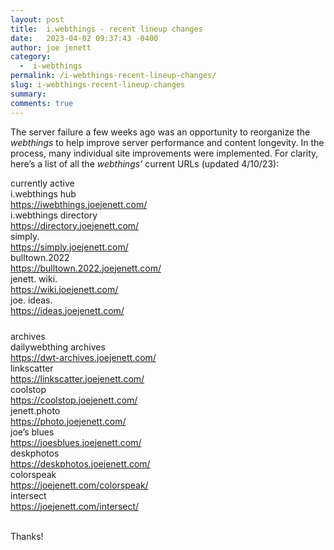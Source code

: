 ```yaml
---
layout: post
title:  i.webthings - recent lineup changes
date:   2023-04-02 09:37:43 -0400
author: joe jenett
category:
  -  i-webthings
permalink: /i-webthings-recent-lineup-changes/
slug: i-webthings-recent-lineup-changes
summary: 
comments: true
---
```

<p>The server failure a few weeks ago was an opportunity to reorganize the <em>webthings</em> to help improve server performance and content longevity. In the process, many individual site improvements were implemented. For clarity, here’s a list of all the <em>webthings’</em> current URLs (updated 4/10/23):</p>
<div id="tabletop">
<div class="headerow">
<div class="headercell">
currently active
</div>
</div>
<div class="grouper">
<div class="record">
<div class="cell">
i.webthings hub
</div>
<div class="cell">
<a href="https://iwebthings.joejenett.com/">https://iwebthings.joejenett.com/</a>
</div>
</div>
<div class="record">
<div class="cell">
i.webthings directory
</div>
<div class="cell">
<a href="https://directory.joejenett.com/">https://directory.joejenett.com/</a>
</div>
</div>
<!--
<div class="record">
<div class="cell">
the dailywebthing linkport
</div>
<div class="cell">
<a href="https://the.dailywebthing.com/">https://the.dailywebthing.com/</a>
</div>
</div>
<div class="record">
<div class="cell">
dwt daily pointers
</div>
<div class="cell">
<a href="https://pointers.dailywebthing.com/">https://pointers.dailywebthing.com/</a>
</div>
</div>
-->
<div class="record">
<div class="cell">
simply.
</div>
<div class="cell">
<a href="https://simply.joejenett.com/">https://simply.joejenett.com/</a>
</div>
</div>
<div class="record">
<div class="cell">
bulltown.2022
</div>
<div class="cell">
<a href="https://bulltown.2022.joejenett.com/">https://bulltown.2022.joejenett.com/</a>
</div>
</div>
<div class="record">
<div class="cell">
jenett. wiki.
</div>
<div class="cell">
<a href="https://wiki.joejenett.com/">https://wiki.joejenett.com/</a>
</div>
</div>
<div class="record">
<div class="cell">
joe. ideas.
</div>
<div class="cell">
<a href="https://ideas.joejenett.com/">https://ideas.joejenett.com/</a>
</div>
</div>
</div>
<div class="headerow">
<div class="headercell" style="padding-top:24px;">
archives
</div>
</div>
<div class="grouper">
<div class="record">
<div class="cell">
dailywebthing archives
</div>
<div class="cell">
<a href="https://dwt-archives.joejenett.com/">https://dwt-archives.joejenett.com/</a>
</div>
</div>
<div class="record">
<div class="cell">
linkscatter
</div>
<div class="cell">
<a href="https://linkscatter.joejenett.com/">https://linkscatter.joejenett.com/</a>
</div>
</div>
<div class="record">
<div class="cell">
coolstop
</div>
<div class="cell">
<a href="https://coolstop.joejenett.com/">https://coolstop.joejenett.com/</a>
</div>
</div>
<div class="record">
<div class="cell">
jenett.photo
</div>
<div class="cell">
<a href="https://photo.joejenett.com/">https://photo.joejenett.com/</a>
</div>
</div>

<div class="record">
<div class="cell">
joe’s blues
</div>
<div class="cell">
<a href="https://joesblues.joejenett.com/">https://joesblues.joejenett.com/</a>
</div>
</div>
<div class="record">
<div class="cell">
deskphotos
</div>
<div class="cell">
<a href="https://deskphotos.joejenett.com/">https://deskphotos.joejenett.com/</a>
</div>
</div>
<div class="record">
<div class="cell">
colorspeak
</div>
<div class="cell">
<a href="https://joejenett.com/colorspeak/">https://joejenett.com/colorspeak/</a>
</div>
</div>
<div class="record">
<div class="cell">
intersect
</div>
<div class="cell">
<a href="https://joejenett.com/intersect/">https://joejenett.com/intersect/</a>
</div>
</div>
<!--
<div class="record">
<div class="cell">
ASAP!
</div>
<div class="cell">
<a href="https://joejenett.com/asap/">https://joejenett.com/asap/</a>
</div>
</div>
-->
</div>
</div>

<p><br>Thanks!</p>





<a href="https://brid.gy/publish/mastodon"></a>